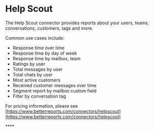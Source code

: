 # Help Scout

The Help Scout connector provides reports about your users, teams, conversations, customers, tags and more.

Common use cases include:

* Response time over time
* Response time by day of week
* Response time by mailbox, team
* Ratings by user
* Total messages by user
* Total chats by user
* Most active customers
* Received customer messages over time
* Segment report by mailbox custom field
* Filter by conversation tag

For pricing information, please see [https://www.betterreports.com/connectors/helpscout](https://www.betterreports.com/connectors/helpscout)

\*\*\*\*

​‌

